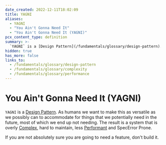 ```yaml
---
date_created: 2022-12-11T18:02:09
title: YAGNI
aliases:
  - YAGNI
  - "You Ain't Gonna Need It"
  - "You Ain't Gonna Need It (YAGNI)"
pcx_content_type: definition
summary: >-
  `YAGNI` is a [Design Pattern](/fundamentals/glossary/design-pattern). As humans we want to make this as versatile as we possibly can to accommodate for things that we potentially need in the future, most of which we end up not needing.
hidden: true
has_more: false
links_to:
  - /fundamentals/glossary/design-pattern
  - /fundamentals/glossary/complexity
  - /fundamentals/glossary/performance
---
```


# You Ain't Gonna Need It (YAGNI)

`YAGNI` is a [Design Pattern](/fundamentals/glossary/design-pattern). As humans we want to make this as versatile as we possibly can to accommodate for things that we potentially need in the future, most of which we end up not needing. The result is a system that is overly [Complex](/fundamentals/glossary/complexity), hard to maintain, less [Performant](/fundamentals/glossary/performance) and SpecError Prone.

If you are not absolutely sure you are going to need a feature, don't build it.
